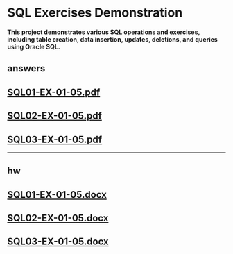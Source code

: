 # SQL Exercises Demonstration
**This project demonstrates various SQL operations and exercises, including table creation, data insertion, updates, deletions, and queries using Oracle SQL.**

##

answers
--------------------------------------------------------------------------------------------
[SQL01-EX-01-05.pdf](https://github.com/user-attachments/files/16432546/SQL01-EX-01-05.pdf)
----------------------------------------------
[SQL02-EX-01-05.pdf](https://github.com/user-attachments/files/16432547/SQL02-EX-01-05.pdf)
--------------------------------------------------------------------------------------------
[SQL03-EX-01-05.pdf](https://github.com/user-attachments/files/16445835/SQL03-EX-01-05.pdf)
----------------------------------------------
----------------------------------------------
hw
--------------------------------------------------------------------------------------------
[SQL01-EX-01-05.docx](https://github.com/user-attachments/files/16432643/SQL01-EX-01-05.docx)
----------------------------------------------
[SQL02-EX-01-05.docx](https://github.com/user-attachments/files/16432645/SQL02-EX-01-05.docx)
----------------------------------------------
[SQL03-EX-01-05.docx](https://github.com/user-attachments/files/16445843/SQL03-EX-01-05.docx)
----------------------------------------------
